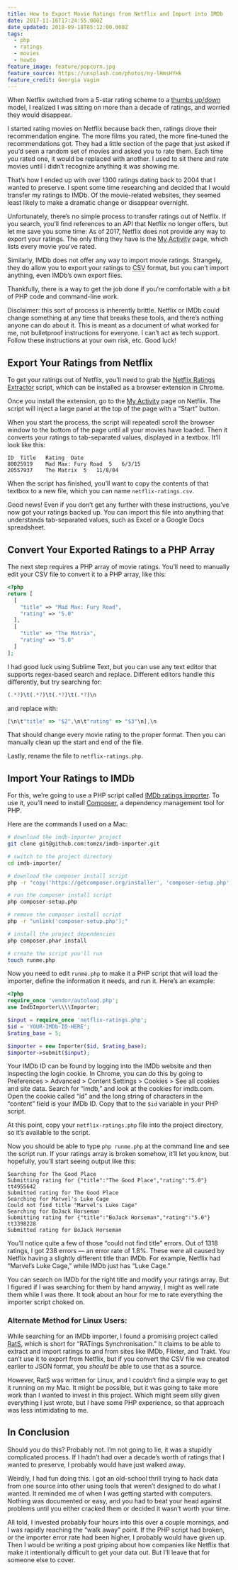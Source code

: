 ```yaml
---
title: How to Export Movie Ratings from Netflix and Import into IMDb
date: 2017-11-16T17:24:55.000Z
date_updated: 2018-09-18T05:12:00.000Z
tags:
  - php
  - ratings
  - movies
  - howto
feature_image: feature/popcorn.jpg
feature_source: https://unsplash.com/photos/ny-lHmsHYHk
feature_credit: Georgia Vagim
---
```


When Netflix switched from a 5-star rating scheme to a [thumbs up/down](https://www.theverge.com/2017/3/16/14952434/netflix-five-star-ratings-going-away-thumbs-up-down) model, I realized I was sitting on more than a decade of ratings, and worried they would disappear.

I started rating movies on Netflix because back then, ratings drove their recommendation engine. The more films you rated, the more fine-tuned the recommendations got. They had a little section of the page that just asked if you’d seen a random set of movies and asked you to rate them. Each time you rated one, it would be replaced with another. I used to sit there and rate movies until I didn’t recognize anything it was showing me.

That’s how I ended up with over 1300 ratings dating back to 2004 that I wanted to preserve. I spent some time researching and decided that I would transfer my ratings to IMDb. Of the movie-related websites, they seemed least likely to make a dramatic change or disappear overnight.

Unfortunately, there’s no simple process to transfer ratings out of Netflix. If you search, you’ll find references to an API that Netflix no longer offers, but let me save you some time: As of 2017, Netflix does not provide any way to export your ratings. The only thing they have is the [My Activity](https://www.netflix.com/MoviesYouveSeen) page, which lists every movie you’ve rated.

Similarly, IMDb does not offer any way to import movie ratings. Strangely, they do allow you to export your ratings to <abbr title="Comma Separated Value">CSV</abbr> format, but you can’t import anything, even IMDb’s own export files.

Thankfully, there is a way to get the job done if you’re comfortable with a bit of PHP code and command-line work.

<aside>

Disclaimer: this sort of process is inherently brittle. Netflix or IMDb could change something at any time that breaks these tools, and there’s nothing anyone can do about it. This is meant as a document of what worked for me, not bulletproof instructions for everyone. I can’t act as tech support. Follow these instructions at your own risk, etc. Good luck!

</aside>

## Export Your Ratings from Netflix

To get your ratings out of Netflix, you’ll need to grab the [Netflix Ratings Extractor](https://github.com/m5n/netflix-ratings-extractor) script, which can be installed as a browser extension in Chrome.

Once you install the extension, go to the [My Activity](https://www.netflix.com/MoviesYouveSeen) page on Netflix. The script will inject a large panel at the top of the page with a “Start” button.

When you start the process, the script will repeatedl scroll the browser window to the bottom of the page until all your movies have loaded. Then it converts your ratings to tab-separated values, displayed in a textbox. It’ll look like this:

```csv
ID	Title	Rating	Date
80025919	Mad Max: Fury Road	5	6/3/15
20557937	The Matrix	5	11/8/04
```

When the script has finished, you’ll want to copy the contents of that textbox to a new file, which you can name `netflix-ratings.csv`.

Good news! Even if you don’t get any further with these instructions, you’ve now got your ratings backed up. You can import this file into anything that understands tab-separated values, such as Excel or a Google Docs spreadsheet.

## Convert Your Exported Ratings to a PHP Array

The next step requires a PHP array of movie ratings. You’ll need to manually edit your CSV file to convert it to a PHP array, like this:

```php
<?php
return [
  [
    "title" => "Mad Max: Fury Road",
    "rating" => "5.0"
  ],
  [
    "title" => "The Matrix",
    "rating" => "5.0"
  ]
];
```

I had good luck using Sublime Text, but you can use any text editor that supports regex-based search and replace. Different editors handle this differently, but try searching for:

```js
(.*?)\t(.*?)\t(.*?)\t(.*?)\n
```

and replace with:

```js
[\n\t"title" => "$2",\n\t"rating" => "$3"\n],\n
```

That should change every movie rating to the proper format. Then you can manually clean up the start and end of the file.

Lastly, rename the file to `netflix-ratings.php`.

## Import Your Ratings to IMDb

For this, we’re going to use a PHP script called [IMDb ratings importer](https://github.com/tomzx/imdb-importer). To use it, you’ll need to install [Composer](https://getcomposer.org/), a dependency management tool for PHP.

Here are the commands I used on a Mac:

```bash
# download the imdb-importer project
git clone git@github.com:tomzx/imdb-importer.git

# switch to the project directory
cd imdb-importer/

# download the composer install script
php -r "copy('https://getcomposer.org/installer', 'composer-setup.php');"

# run the composer install script
php composer-setup.php

# remove the composer install script
php -r "unlink('composer-setup.php');"

# install the project dependencies
php composer.phar install

# create the script you'll run
touch runme.php
```

Now you need to edit `runme.php` to make it a PHP script that will load the importer, define the information it needs, and run it. Here’s an example:

```php
<?php
require_once 'vendor/autoload.php';
use ImdbImporter\\\\Importer;

$input = require_once 'netflix-ratings.php';
$id = 'YOUR-IMDb-ID-HERE';
$rating_base = 5;

$importer = new Importer($id, $rating_base);
$importer->submit($input);
```

Your IMDb ID can be found by logging into the IMDb website and then inspecting the login cookie. In Chrome, you can do this by going to Preferences > Advanced > Content Settings > Cookies > See all cookies and site data. Search for “imdb,” and look at the cookies for imdb.com. Open the cookie called “id” and the long string of characters in the “content” field is your IMDb ID. Copy that to the `$id` variable in your PHP script.

At this point, copy your `netflix-ratings.php` file into the project directory, so it’s available to the script.

Now you should be able to type `php runme.php` at the command line and see the script run. If your ratings array is broken somehow, it’ll let you know, but hopefully, you’ll start seeing output like this:

```shell
Searching for The Good Place
Submitting rating for {"title":"The Good Place","rating":"5.0"} tt4955642
Submitted rating for The Good Place
Searching for Marvel's Luke Cage
Could not find title "Marvel's Luke Cage"
Searching for BoJack Horseman
Submitting rating for {"title":"BoJack Horseman","rating":"5.0"} tt3398228
Submitted rating for BoJack Horseman
```

You’ll notice quite a few of those “could not find title” errors. Out of 1318 ratings, I got 238 errors — an error rate of 1.8%. These were all caused by Netflix having a slightly different title than IMDb. For example, Netflix had “Marvel’s Luke Cage,” while IMDb just has “Luke Cage.”

You can search on IMDb for the right title and modify your ratings array. But I figured if I was searching for them by hand anyway, I might as well rate them while I was there. It took about an hour for me to rate everything the importer script choked on.

### Alternate Method for Linux Users:

While searching for an IMDb importer, I found a promising project called [RatS](https://github.com/StegSchreck/RatS), which is short for “RATings Synchronisation.” It claims to be able to extract and import ratings to and from sites like IMDb, Flixter, and Trakt. You can’t use it to export from Netflix, but if you convert the CSV file we created earlier to JSON format, you _should_ be able to use that as a source.

However, RatS was written for Linux, and I couldn’t find a simple way to get it running on my Mac. It might be possible, but it was going to take more work than I wanted to invest in this project. Which might seem silly given everything I just wrote, but I have some PHP experience, so that approach was less intimidating to me.

## In Conclusion

Should you do this? Probably not. I’m not going to lie, it was a stupidly complicated process. If I hadn’t had over a decade’s worth of ratings that I wanted to preserve, I probably would have just walked away.

Weirdly, I had fun doing this. I got an old-school thrill trying to hack data from one source into other using tools that weren’t designed to do what I wanted. It reminded me of when I was getting started with computers. Nothing was documented or easy, and you had to beat your head against problems until you either cracked them or decided it wasn’t worth your time.

All told, I invested probably four hours into this over a couple mornings, and I was rapidly reaching the “walk away” point. If the PHP script had broken, or the importer error rate had been higher, I probably would have given up. Then I would be writing a post griping about how companies like Netflix that make it intentionally difficult to get your data out. But I’ll leave that for someone else to cover.

